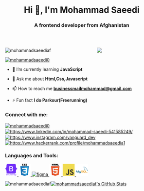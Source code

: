 <h1 align="center">Hi 👋, I'm Mohammad Saeedi</h1> 
<h3 align="center">A  frontend developer from Afghanistan</h3>
<br><br>
<p align="center">
  <img src="https://cdn.dribbble.com/users/1162077/screenshots/4649464/media/76bd131b4aa3447eb9f9d0887972c066.gif" width="40%" align="right"/> 
</p>
<p align="left"> <img src="https://komarev.com/ghpvc/?username=mohammadsaeediaf&label=Profile%20views&color=0e75b6&style=flat" alt="mohammadsaeediaf" /> </p>
<p align="left"> <a href="https://twitter.com/mohammadsaeedi0" target="blank"><img src="https://img.shields.io/twitter/follow/mohammadsaeedi0?logo=twitter&style=for-the-badge" alt="mohammadsaeedi0" /></a> </p>

- 🌱 I’m currently learning **JavaScript**

- 💬 Ask me about  **Html,Css,Javascript**

- 📫 How to reach me **businessmailmohammad@gmail.com**

- ⚡ Fun fact **I do Parkour(Freerunning)**
 
<h3 align="left">Connect with me:</h3>
<p align="left">
<a href="https://twitter.com/mohammadsaeedi0" target="blank"><img align="center" src="https://raw.githubusercontent.com/rahuldkjain/github-profile-readme-generator/master/src/images/icons/Social/twitter.svg" alt="mohammadsaeedi0" height="30" width="40" /></a>
<a href="https://linkedin.com/in/https://www.linkedin.com/in/mohammad-saeedi-541585249/" target="blank"><img align="center" src="https://raw.githubusercontent.com/rahuldkjain/github-profile-readme-generator/master/src/images/icons/Social/linked-in-alt.svg" alt="https://www.linkedin.com/in/mohammad-saeedi-541585249/" height="30" width="40" /></a>
<a href="https://instagram.com/https://www.instagram.com/vanguard_dev" target="blank"><img align="center" src="https://raw.githubusercontent.com/rahuldkjain/github-profile-readme-generator/master/src/images/icons/Social/instagram.svg" alt="https://www.instagram.com/vanguard_dev" height="30" width="40" /></a>
<a href="https://www.hackerrank.com/https://www.hackerrank.com/profile/mohammadsaeedia1" target="blank"><img align="center" src="https://raw.githubusercontent.com/rahuldkjain/github-profile-readme-generator/master/src/images/icons/Social/hackerrank.svg" alt="https://www.hackerrank.com/profile/mohammadsaeedia1" height="30" width="40" /></a>
</p>

<h3 align="left">Languages and Tools:</h3>
<p align="left"> <a href="https://getbootstrap.com" target="_blank" rel="noreferrer"> <img src="https://raw.githubusercontent.com/devicons/devicon/master/icons/bootstrap/bootstrap-plain-wordmark.svg" alt="bootstrap" width="40" height="40"/> </a> <a href="https://www.w3schools.com/css/" target="_blank" rel="noreferrer"> <img src="https://raw.githubusercontent.com/devicons/devicon/master/icons/css3/css3-original-wordmark.svg" alt="css3" width="40" height="40"/> </a> <a href="https://www.figma.com/" target="_blank" rel="noreferrer"> <img src="https://www.vectorlogo.zone/logos/figma/figma-icon.svg" alt="figma" width="40" height="40"/> </a> <a href="https://www.w3.org/html/" target="_blank" rel="noreferrer"> <img src="https://raw.githubusercontent.com/devicons/devicon/master/icons/html5/html5-original-wordmark.svg" alt="html5" width="40" height="40"/> </a> <a href="https://developer.mozilla.org/en-US/docs/Web/JavaScript" target="_blank" rel="noreferrer"> <img src="https://raw.githubusercontent.com/devicons/devicon/master/icons/javascript/javascript-original.svg" alt="javascript" width="40" height="40"/> </a> <a href="https://www.mysql.com/" target="_blank" rel="noreferrer"> <img src="https://raw.githubusercontent.com/devicons/devicon/master/icons/mysql/mysql-original-wordmark.svg" alt="mysql" width="40" height="40"/> </a> <a href="https://www.adobe.com/products/xd.html" target="_blank" rel="noreferrer"> </a> </p>

 
<p><img align="left" src="https://github-readme-stats.vercel.app/api/top-langs?username=mohammadsaeediaf&show_icons=true&locale=en&layout=compact" alt="mohammadsaeediaf" /></p>

  <a href="https://awesome-github-stats.azurewebsites.net/index.html??cardType=level&theme=gruvbox&preferLogin=false">    <img  alt="mohammadsaeediaf's GitHub Stats" src="https://awesome-github-stats.azurewebsites.net/user-stats/mohammadsaeediaf?cardType=level&theme=gruvbox&preferLogin=false" />  </a>
